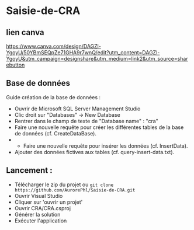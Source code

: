 # Saisie-de-CRA
## lien canva 
https://www.canva.com/design/DAGZl-YgoyU/50YBmSEQpZe71GHA9r7wnQ/edit?utm_content=DAGZl-YgoyU&utm_campaign=designshare&utm_medium=link2&utm_source=sharebutton

## Base de données 
Guide création de la base de données : 

- Ouvrir de Microsoft SQL Server Management Studio
- Clic droit sur "Databases" -> New Database 
- Rentrer dans le champ de texte de "Database name" : "cra"
- Faire une nouvelle requête pour créer les différentes tables de la base de données (cf. CreateDataBase).
- - Faire une nouvelle requête pour insérer les données (cf. InsertData). 
- Ajouter des données fictives aux tables (cf. query-insert-data.txt). 

## Lancement : 
- Télécharger le zip du projet ou
```git clone https://github.com/AurorePhl/Saisie-de-CRA.git ```
- Ouvrir Visual Studio
- Cliquer sur 'ouvrir un projet'
- Ouvrir CRA/CRA.csproj
- Générer la solution
- Exécuter l'application

